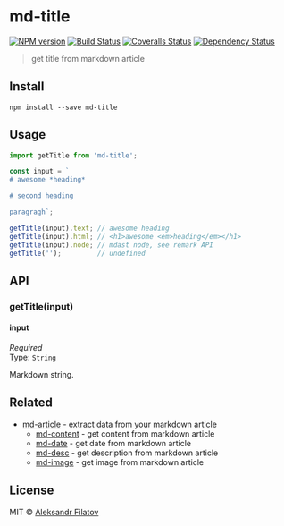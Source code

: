 # md-title

[![NPM version][npm-image]][npm-url]
[![Build Status][travis-image]][travis-url]
[![Coveralls Status][coveralls-image]][coveralls-url]
[![Dependency Status][depstat-image]][depstat-url]

> get title from markdown article

## Install

    npm install --save md-title

## Usage

```js
import getTitle from 'md-title';

const input = `
# awesome *heading*

# second heading

paragragh`;

getTitle(input).text; // awesome heading
getTitle(input).html; // <h1>awesome <em>heading</em></h1>
getTitle(input).node; // mdast node, see remark API
getTitle('');         // undefined
```

## API

### getTitle(input)

#### input

*Required*  
Type: `String`

Markdown string.

## Related

* [md-article][md-article] - extract data from your markdown article
    * [md-content][md-content] - get content from markdown article
    * [md-date][md-date] - get date from markdown article
    * [md-desc][md-desc] - get description from markdown article
    * [md-image][md-image] - get image from markdown article

## License

MIT © [Aleksandr Filatov](https://alfilatov.com)


[npm-url]: https://npmjs.org/package/md-title
[npm-image]: https://img.shields.io/npm/v/md-title.svg?style=flat-square

[travis-url]: https://travis-ci.org/greybax/md-title
[travis-image]: https://img.shields.io/travis/greybax/md-title.svg?style=flat-square

[coveralls-url]: https://coveralls.io/r/greybax/md-title
[coveralls-image]: https://img.shields.io/coveralls/greybax/md-title.svg?style=flat-square

[depstat-url]: https://david-dm.org/greybax/md-title
[depstat-image]: https://david-dm.org/greybax/md-title.svg?style=flat-square

[md-article]: https://github.com/greybax/md-article
[md-content]: https://github.com/greybax/md-content
[md-date]: https://github.com/greybax/md-date
[md-desc]: https://github.com/greybax/md-desc
[md-image]: https://github.com/greybax/md-image
